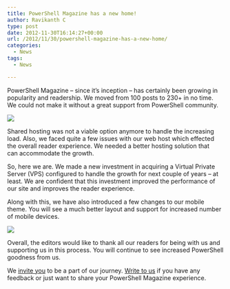 ```yaml
---
title: PowerShell Magazine has a new home!
author: Ravikanth C
type: post
date: 2012-11-30T16:14:27+00:00
url: /2012/11/30/powershell-magazine-has-a-new-home/
categories:
  - News
tags:
  - News

---
```

PowerShell Magazine &#8211; since it&#8217;s inception &#8211; has certainly been growing in popularity and readership. We moved from 100 posts to 230+ in no time.  We could not make it without a great support from PowerShell community.

![](/images/stats.png)


Shared hosting was not a viable option anymore to handle the increasing load. Also, we faced quite a few issues with our web host which effected the overall reader experience. We needed a better hosting solution that can accommodate the growth.

So, here we are. We made a new investment in acquiring a Virtual Private Server (VPS) configured to handle the growth for next couple of years &#8211; at least. We are confident that this investment improved the performance of our site and improves the reader experience.

Along with this, we have also introduced a few changes to our mobile theme. You will see a much better layout and support for increased number of mobile devices.

![](/images/2012-11-30-20.29.31-576x1024.png)

Overall, the editors would like to thank all our readers for being with us and supporting us in this process. You will continue to see increased PowerShell goodness from us.

We [invite you][1] to be a part of our journey. [Write to us][2] if you have any feedback or just want to share your PowerShell Magazine experience.

[1]: /write-for-us/
[2]: /feedback/